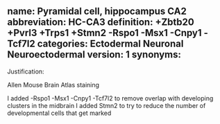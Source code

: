 name: Pyramidal cell, hippocampus CA2
abbreviation: HC-CA3
definition: +Zbtb20 +Pvrl3 +Trps1 +Stmn2 -Rspo1 -Msx1 -Cnpy1 -Tcf7l2
categories: Ectodermal Neuronal Neuroectodermal
version: 1
synonyms:
---

Justification: 

Allen Mouse Brain Atlas staining

I added -Rspo1 -Msx1 -Cnpy1 -Tcf7l2 to remove overlap with developing clusters in the midbrain
I added Stmn2 to try to reduce the number of developmental cells that get marked